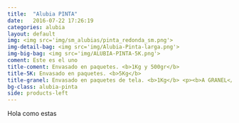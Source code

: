 ```yaml
---
title:  "Alubia PINTA"
date:   2016-07-22 17:26:19
categories: alubia
layout: default
img: <img src='img/sm_alubias/pinta_redonda_sm.png'>
img-detail-bag: <img src='img/Alubia-Pinta-larga.png'>
img-big-bag: <img src='img/ALUBIA-PINTA-5K.png'>
coment: Este es el uno
title-coment: Envasado en paquetes. <b>1Kg y 500gr</b>
title-5K: Envasado en paquetes. <b>5Kg</b>
title-granel: Envasado en paquetes de tela. <b>1Kg</b> <p><b>A GRANEL</b><br> Envasado en sacos de <b>10Kg, 25Kg y bolsa de 5Kg</b> 
bg-class: alubia-pinta
side: products-left
---
```


Hola como estas